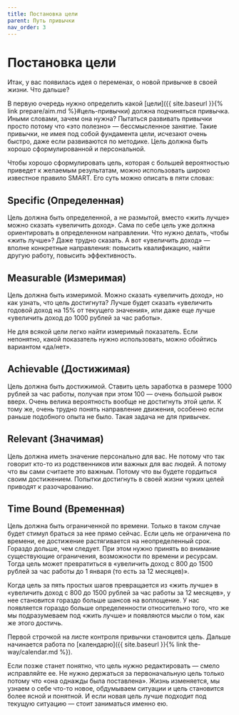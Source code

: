 ```yaml
---
title: Постановка цели
parent: Путь привычки
nav_order: 3
---
```


# Постановка цели

Итак, у вас появилась идея о переменах, о новой привычке в своей
жизни. Что дальше?

В первую очередь нужно определить какой [цели]({{ site.baseurl }}{%
link prepare/aim.md %}#цель-привычки) должна подчиняться
привычка. Иными словами, зачем она нужна? Пытаться развивать привычки
просто потому что «это полезно» — бессмысленное занятие. Такие
привычки, не имея под собой фундамента цели, исчезают очень быстро,
даже если развиваются по методике. Цель должна быть хорошо
сформулированной и персональной.

Чтобы хорошо сформулировать цель, которая с большей вероятностью
приведет к желаемым результатам, можно использовать широко известное
правило SMART. Его суть можно описать в пяти словах:

## Specific (Определенная)

Цель должна быть определенной, а не размытой, вместо «жить лучше»
можно сказать «увеличить доход». Сама по себе цель уже должна
ориентировать в определенном направлении. Что нужно делать, чтобы
«жить лучше»? Даже трудно сказать. А вот «увеличить доход» — вполне
конкретные направления: повысить квалификацию, найти другую работу,
повысить эффективность.

## Measurable (Измеримая)

Цель должна быть измеримой. Можно сказать «увеличить доход», но как
узнать, что цель достигнута? Лучше будет сказать «увеличить годовой
доход на 15% от текущего значения», или даже еще лучше «увеличить
доход до 1000 рублей за час работы».

Не для всякой цели легко найти измеримый показатель. Если непонятно,
какой показатель нужно использовать, можно обойтись вариантом
«да/нет».

## Achievable (Достижимая)

Цель должна быть достижимой. Ставить цель заработка в размере 1000
рублей за час работы, получая при этом 100 — очень большой рывок
вверх. Очень велика вероятность вообще не достигнуть этой цели. К тому
же, очень трудно понять направление движения, особенно если раньше
подобного опыта не было. Такая задача не для привычек.

## Relevant (Значимая)

Цель должна иметь значение персонально для вас. Не потому что так
говорит кто-то из родственников или важных для вас людей. А потому что
вы сами считаете это важным. Потому что вы будете гордиться своим
достижением. Попытки достигнуть в своей жизни чужих целей приводят к
разочарованию.

## Time Bound (Временная)

Цель должна быть ограниченной по времени. Только в таком случае будет
стимул браться за нее прямо сейчас. Если цель не ограничена по
времени, ее достижение растягивается на неопределенный срок. Гораздо
дольше, чем следует. При этом нужно принять во внимание существующие
ограничения, возможности по времени и ресурсам. Тогда цель может
превратиться в «увеличить доход с 800 до 1500 рублей за час работы до
1 января (то есть за 12 месяцев)».

Когда цель за пять простых шагов превращается из «жить лучше» в
«увеличить доход с 800 до 1500 рублей за час работы за 12 месяцев», у
нее становится гораздо больше шансов на воплощение. У нас появляется
гораздо больше определенности относительно того, что же мы
подразумеваем под «жить лучше» и появляются мысли о том, как же этого
достичь.

Первой строчкой на листе контроля привычки становится цель. Дальше
начинается работа по [календарю]({{ site.baseurl }}{% link
the-way/calendar.md %}).

Если позже станет понятно, что цель нужно редактировать — смело
исправляйте ее. Не нужно держаться за первоначальную цель только
потому что «она однажды была поставлена». Жизнь изменяется, мы узнаем
о себе что-то новое, обдумываем ситуации и цель становится более ясной
и понятной. И если новая цель лучше подходит под текущую ситуацию —
стоит заниматься именно ею.
